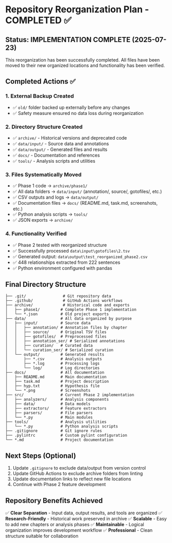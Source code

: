 # Repository Reorganization Plan - COMPLETED ✅

## Status: IMPLEMENTATION COMPLETE (2025-07-23)

This reorganization has been successfully completed. All files have been moved to their new organized locations and functionality has been verified.

## Completed Actions ✅

### 1. External Backup Created
- ✅ `old/` folder backed up externally before any changes
- ✅ Safety measure ensured no data loss during reorganization

### 2. Directory Structure Created
- ✅ `archive/` - Historical versions and deprecated code
- ✅ `data/input/` - Source data and annotations
- ✅ `data/output/` - Generated files and results
- ✅ `docs/` - Documentation and references
- ✅ `tools/` - Analysis scripts and utilities

### 3. Files Systematically Moved
- ✅ Phase 1 code → `archive/phase1/`
- ✅ All data folders → `data/input/` (annotation/, source/, gotofiles/, etc.)
- ✅ CSV outputs and logs → `data/output/`
- ✅ Documentation files → `docs/` (README.md, task.md, screenshots, etc.)
- ✅ Python analysis scripts → `tools/`
- ✅ JSON exports → `archive/`

### 4. Functionality Verified
- ✅ Phase 2 tested with reorganized structure
- ✅ Successfully processed `data\input\gotofiles\2.tsv`
- ✅ Generated output: `data\output\test_reorganized_phase2.csv`
- ✅ 448 relationships extracted from 222 sentences
- ✅ Python environment configured with pandas

## Final Directory Structure

```
├── .git/                # Git repository data
├── .github/             # GitHub Actions workflows
├── archive/             # Historical code and exports
│   ├── phase1/         # Complete Phase 1 implementation
│   └── *.json          # Old project exports
├── data/               # All data organized by purpose
│   ├── input/          # Source data
│   │   ├── annotation/ # Annotation files by chapter
│   │   ├── source/     # Original TSV files
│   │   ├── gotofiles/  # Preprocessed files
│   │   ├── annotation_ser/ # Serialized annotations
│   │   ├── curation/   # Curated data
│   │   └── curation_ser/ # Serialized curation
│   └── output/         # Generated results
│       ├── *.csv       # Analysis outputs
│       ├── *.log       # Processing logs
│       └── log/        # Log directories
├── docs/               # All documentation
│   ├── README.md       # Main documentation
│   ├── task.md         # Project description
│   ├── hyp.txt         # Hypothesis file
│   └── *.png           # Screenshots
├── src/                # Current Phase 2 implementation
│   ├── analyzers/      # Analysis components
│   ├── data/           # Data models
│   ├── extractors/     # Feature extractors
│   ├── parsers/        # File parsers
│   └── *.py            # Main modules
├── tools/              # Analysis utilities
│   └── *.py            # Python analysis scripts
├── .gitignore          # Git ignore rules
├── .pylintrc           # Custom pylint configuration
└── *.md                # Project documentation
```

## Next Steps (Optional)

1. Update `.gitignore` to exclude data/output from version control
2. Update GitHub Actions to exclude archive folders from linting
3. Update documentation links to reflect new file locations
4. Continue with Phase 2 feature development

## Repository Benefits Achieved

✅ **Clear Separation** - Input data, output results, and tools are organized
✅ **Research-Friendly** - Historical work preserved in archive
✅ **Scalable** - Easy to add new chapters or analysis phases
✅ **Maintainable** - Logical organization improves development workflow
✅ **Professional** - Clean structure suitable for collaboration
